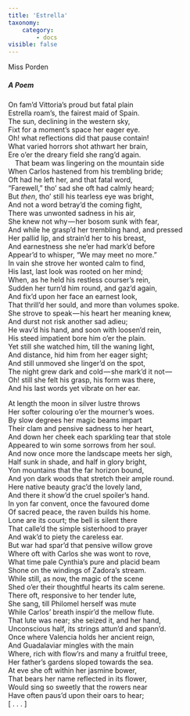 ```yaml
---
title: 'Estrella'
taxonomy:
    category:
        - docs
visible: false
---
```


<div class="author">Miss Porden</div>

##### A Poem

On fam’d Vittoria’s proud but fatal plain  
Estrella roam’s, the fairest maid of Spain.  
The sun, declining in the western sky,  
Fixt for a moment’s space her eager eye.  
Oh! what reflections did that pause contain!  
What varied horrors shot athwart her brain,  
Ere o’er the dreary field she rang’d again.  
&emsp;That beam was lingering on the mountain side  
When Carlos hastened from his trembling bride;  
Oft had he left her, and that fatal word,  
“Farewell,” tho’ sad she oft had calmly heard;  
But *then*, tho’ still his tearless eye was bright,  
And not a word betray’d the coming fight,  
There was unwonted sadness in his air,  
She knew not why — her bosom sunk with fear,  
And while he grasp’d her trembling hand, and pressed  
Her pallid lip, and strain’d her to his breast,  
And earnestness she ne’er had mark’d before  
Appear’d to whisper, “We may meet no more.”  
In vain she strove her wonted calm to find,  
His last, last look was rooted on her mind;  
When, as he held his restless courser’s rein,  
Sudden her turn’d him round, and gaz’d again,  
And fix’d upon her face an earnest look,  
That thrill’d her sould, and more than volumes spoke.  
She strove to speak — his heart her meaning knew,  
And durst not risk another sad adieu;  
He wav’d his hand, and soon with loosen’d rein,  
His steed impatient bore him o’er the plain.  
Yet still she watched him, till the waning light,  
And distance, hid him from her eager sight;  
And still unmoved she linger’d on the spot,  
The night grew dark and cold — she mark’d it not —   
Oh! still she felt his grasp, his form was there,  
And his last words yet vibrate on her ear.  

At length the moon in silver lustre throws  
Her softer colouring o’er the mourner’s woes.  
By slow degrees her magic beams impart  
Their clam and pensive sadness to her heart,  
And down her cheek each sparkling tear that stole  
Appeared to win some sorrows from her soul.  
And now once more the landscape meets her sigh,  
Half sunk in shade, and half in glory bright,  
Yon mountains that the far horizon bound,  
And yon dark woods that stretch their ample round.  
Here native beauty grac’d the lovely land,  
And there it show’d the cruel spoiler’s hand.  
In yon far convent, once the favoured dome  
Of sacred peace, the raven builds his home.  
Lone are its court; the bell is silent there  
That calle’d the simple sisterhood to prayer  
And wak’d to piety the careless ear.  
But war had spar’d that pensive willow grove  
Where oft with Carlos she was wont to rove,  
What time pale Cynthia’s pure and placid beam  
Shone on the windings of Zadora’s stream.  
While still, as now, the magic of the scene  
Shed o’er their thoughtful hearts its calm serene.  
There oft, responsive to her tender lute,  
She sang, till Philomel herself was mute  
While Carlos’ breath inspir’d the mellow flute.  
That lute was near; she seized it, and her hand,  
Unconscious half, its strings attun’d and spann’d.  
Once where Valencia holds her ancient reign,  
And Guadalaviar mingles with the main  
Where, rich with flow’rs and many a fruitful treee,  
Her father’s gardens sloped towards the sea.  
At eve she oft within her jasmine bower,  
That bears her name reflected in its flower,  
Would sing so sweetly that the rowers near  
Have often paus’d upon their oars to hear;  
<span data-tippy="DRO scan incomplete" class="red">[ . . . ]</span>